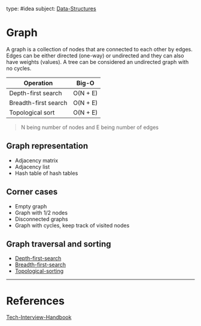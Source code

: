 type: #idea
subject: [Data-Structures](Data-Structures.md)
<!-- Subject should be a hub note -->
# Graph

A graph is a collection of nodes that are connected to each other by edges. Edges can be either directed (one-way) or undirected and they can also have weights (values). A tree can be considered an undirected graph with no cycles.

| Operation | Big-O |
|-----------|-------|
| Depth-first search | O(N + E) |
| Breadth-first search | O(N + E) |
| Topological sort | O(N + E) |

> N being number of nodes and E being number of edges

## Graph representation

- Adjacency matrix
- Adjacency list
- Hash table of hash tables

## Corner cases

- Empty graph
- Graph with 1/2 nodes
- Disconnected graphs
- Graph with cycles, keep track of visited nodes

## Graph traversal and sorting

- [Depth-first-search](Depth-first-search.md)
- [Breadth-first-search](Breadth-first-search.md)
- [Topological-sorting](Topological-sorting.md)

---
# References
<!-- What references back up this idea -->
[Tech-Interview-Handbook](Tech-Interview-Handbook.md)